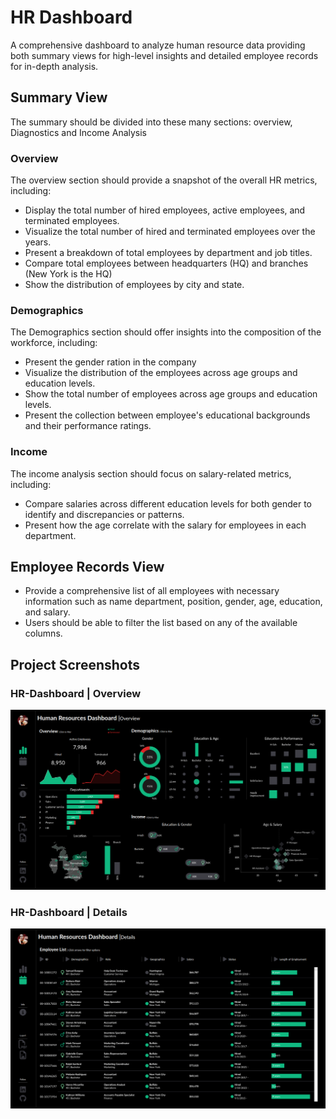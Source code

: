 # HR Dashboard

A comprehensive dashboard to analyze human resource data providing both summary views for high-level insights and detailed employee records for in-depth analysis.

## Summary View

The summary should be divided into these many sections: overview, Diagnostics and Income Analysis

### Overview

The overview section should provide a snapshot of the overall HR metrics, including:

- Display the total number of hired employees, active employees, and terminated employees.
- Visualize the total number of hired and terminated employees over the years.
- Present a breakdown of total employees by department and job titles.
- Compare total employees between headquarters (HQ) and branches (New York is the HQ)
- Show the distribution of employees by city and state.

### Demographics

The Demographics section should offer insights into the composition of the workforce, including:

- Present the gender ration in the company
- Visualize the distribution of the employees across age groups and education levels.
- Show the total number of employees across age groups and education levels.
- Present the collection between employee's educational backgrounds and their performance ratings.

### Income

The income analysis section should focus on salary-related metrics, including:

- Compare salaries across different education levels for both gender to identify and discrepancies or patterns.
- Present how the age correlate with the salary for employees in each department.

## Employee Records View

- Provide a comprehensive list of all employees with necessary information such as name department, position, gender, age, education, and salary.
- Users should be able to filter the list based on any of the available columns.

## Project Screenshots

### HR-Dashboard | Overview

![Overview](./HR-Dashboard-Overview.png)

### HR-Dashboard | Details

![Details](./HR-Dashboard-Details.png)
